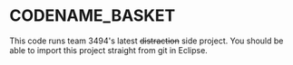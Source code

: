 # CODENAME_BASKET

This code runs team 3494's latest ~~distraction~~ side project. You should be able to import this project straight from git in Eclipse.